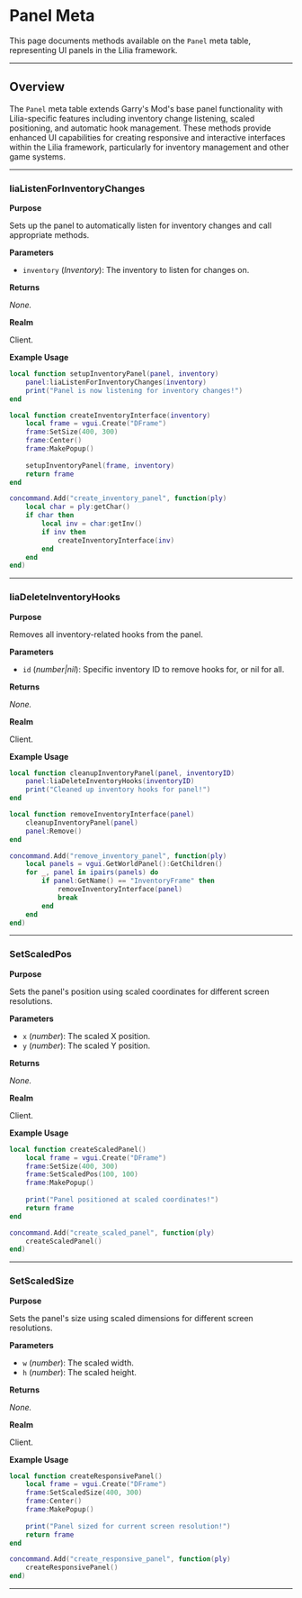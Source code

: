 # Panel Meta

This page documents methods available on the `Panel` meta table, representing UI panels in the Lilia framework.

---

## Overview

The `Panel` meta table extends Garry's Mod's base panel functionality with Lilia-specific features including inventory change listening, scaled positioning, and automatic hook management. These methods provide enhanced UI capabilities for creating responsive and interactive interfaces within the Lilia framework, particularly for inventory management and other game systems.

---

### liaListenForInventoryChanges

**Purpose**

Sets up the panel to automatically listen for inventory changes and call appropriate methods.

**Parameters**

* `inventory` (*Inventory*): The inventory to listen for changes on.

**Returns**

*None.*

**Realm**

Client.

**Example Usage**

```lua
local function setupInventoryPanel(panel, inventory)
    panel:liaListenForInventoryChanges(inventory)
    print("Panel is now listening for inventory changes!")
end

local function createInventoryInterface(inventory)
    local frame = vgui.Create("DFrame")
    frame:SetSize(400, 300)
    frame:Center()
    frame:MakePopup()
    
    setupInventoryPanel(frame, inventory)
    return frame
end

concommand.Add("create_inventory_panel", function(ply)
    local char = ply:getChar()
    if char then
        local inv = char:getInv()
        if inv then
            createInventoryInterface(inv)
        end
    end
end)
```

---

### liaDeleteInventoryHooks

**Purpose**

Removes all inventory-related hooks from the panel.

**Parameters**

* `id` (*number|nil*): Specific inventory ID to remove hooks for, or nil for all.

**Returns**

*None.*

**Realm**

Client.

**Example Usage**

```lua
local function cleanupInventoryPanel(panel, inventoryID)
    panel:liaDeleteInventoryHooks(inventoryID)
    print("Cleaned up inventory hooks for panel!")
end

local function removeInventoryInterface(panel)
    cleanupInventoryPanel(panel)
    panel:Remove()
end

concommand.Add("remove_inventory_panel", function(ply)
    local panels = vgui.GetWorldPanel():GetChildren()
    for _, panel in ipairs(panels) do
        if panel:GetName() == "InventoryFrame" then
            removeInventoryInterface(panel)
            break
        end
    end
end)
```

---

### SetScaledPos

**Purpose**

Sets the panel's position using scaled coordinates for different screen resolutions.

**Parameters**

* `x` (*number*): The scaled X position.
* `y` (*number*): The scaled Y position.

**Returns**

*None.*

**Realm**

Client.

**Example Usage**

```lua
local function createScaledPanel()
    local frame = vgui.Create("DFrame")
    frame:SetSize(400, 300)
    frame:SetScaledPos(100, 100)
    frame:MakePopup()
    
    print("Panel positioned at scaled coordinates!")
    return frame
end

concommand.Add("create_scaled_panel", function(ply)
    createScaledPanel()
end)
```

---

### SetScaledSize

**Purpose**

Sets the panel's size using scaled dimensions for different screen resolutions.

**Parameters**

* `w` (*number*): The scaled width.
* `h` (*number*): The scaled height.

**Returns**

*None.*

**Realm**

Client.

**Example Usage**

```lua
local function createResponsivePanel()
    local frame = vgui.Create("DFrame")
    frame:SetScaledSize(400, 300)
    frame:Center()
    frame:MakePopup()
    
    print("Panel sized for current screen resolution!")
    return frame
end

concommand.Add("create_responsive_panel", function(ply)
    createResponsivePanel()
end)
```

---
